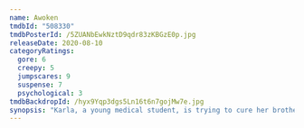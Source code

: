 ```yaml
---
name: Awoken
tmdbId: "508330"
tmdbPosterId: /5ZUANbEwkNztD9qdr83zKBGzE0p.jpg
releaseDate: 2020-08-10
categoryRatings:
  gore: 6
  creepy: 5
  jumpscares: 9
  suspense: 7
  psychological: 3
tmdbBackdropId: /hyx9Yqp3dgs5Ln16t6n7gojMw7e.jpg
synopsis: "Karla, a young medical student, is trying to cure her brother, Blake, from a terminal sleep illness called Fatal Familial Insomnia, where you are unable to sleep until you die. On her quest to treat him, a more sinister reason for his condition is revealed."
---
```

